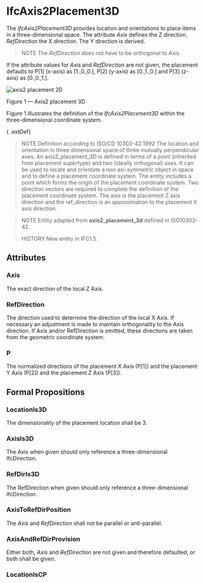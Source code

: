 # IfcAxis2Placement3D

The _IfcAxis2Placement3D_ provides location and orientations to place items in a three-dimensional space. The attribute _Axis_ defines the Z direction, _RefDirection_ the X direction. The Y direction is derived.

> NOTE The _RefDirection_ does not have to be orthogonal to _Axis_.

If the attribute values for _Axis_ and _RefDirection_ are not given, the placement defaults to P[1] (x-axis) as [1.,0.,0.], P[2] (y-axis) as [0.,1.,0.] and P[3] (z-axis) as [0.,0.,1.].

![axis2 placement 2D](../../../../figures/ifcaxis2placement3d-layout1.gif)

Figure 1 &mdash; Axis2 placement 3D

Figure 1 illustrates the definition of the <em>IfcAxis2Placement3D</em> within the three-dimensional coordinate system.

{ .extDef}
> NOTE Definition according to ISO/CD 10303-42:1992
> The location and orientation in three dimensional space of three mutually perpendicular axes. An axis2_placement_3D is defined in terms of a point (inherited from placement supertype) and two (ideally orthogonal) axes. It can be used to locate and orientate a non axi-symmetric object in space and to define a placement coordinate system. The entity includes a point which forms the origin of the placement coordinate system. Two direction vectors are required to complete the definition of the placement coordinate system. The axis is the placement Z axis direction and the ref_direction is an approximation to the placement X axis direction.

> NOTE Entity adapted from **axis2_placement_3d** defined in ISO10303-42.

> HISTORY New entity in IFC1.5.

## Attributes

### Axis
The exact direction of the local Z Axis.

### RefDirection
The direction used to determine the direction of the local X Axis. If necessary an adjustment is made to maintain orthogonality to the Axis direction. If Axis and/or RefDirection is omitted, these directions are taken from the geometric coordinate system.

### P
The normalized directions of the placement X Axis (P[1]) and the placement Y Axis (P[2]) and the placement Z Axis (P[3]).

## Formal Propositions

### LocationIs3D
The dimensionality of the placement location shall be 3.

### AxisIs3D
The Axis when given should only reference a three-dimensional IfcDirection.

### RefDirIs3D
The RefDirection when given should only reference a three-dimensional IfcDirection.

### AxisToRefDirPosition
The _Axis_ and _RefDirection_ shall not be parallel or anti-parallel.

### AxisAndRefDirProvision
Either both, _Axis_ and _RefDirection_ are not given and therefore defaulted, or both shall be given.

### LocationIsCP

